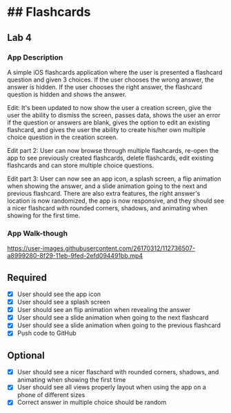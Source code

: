 
#  ## Flashcards

## Lab 4

### App Description
A simple iOS flashcards application where the user is presented a flashcard question and given 3 choices. If the user chooses the wrong answer, the answer is hidden. If the user chooses the right answer, the flashcard question is hidden and shows the answer.

Edit: It's been updated to now show the user a creation screen, give the user the ability to dismiss the screen, passes data, shows the user an error if the question or answers are blank, gives the option to edit an existing flashcard, and gives the user the ability to create his/her own multiple choice question in the creation screen.

Edit part 2: User can now browse through multiple flashcards, re-open the app to see previously created flashcards, delete flashcards, edit existing flashcards and can store multiple choice questions.

Edit part 3: User can now see an app icon, a splash screen, a flip animation when showing the answer, and a slide animation going to the next and previous flashcard. There are also extra features, the right answer's location is now randomized, the app is now responsive, and they should see a nicer flashcard with rounded corners, shadows, and animating when showing for the first time.

### App Walk-though
https://user-images.githubusercontent.com/26170312/112736507-a8999280-8f29-11eb-9fed-2efd094491bb.mp4
## Required
- [x] User should see the app icon 
- [x] User should see a splash screen
- [x] User should see an flip animation when revealing the answer
- [x] User should see a slide animation when going to the next flashcard
- [x] User should see a slide animation when going to the previous flashcard
- [x] Push code to GitHub
## Optional
- [x] User should see a nicer flaschard with rounded corners, shadows, and animating when showing the first time
- [x] User should see all views properly layout when using the app on a phone of different sizes
- [x] Correct answer in multiple choice should be random
